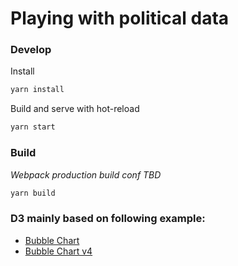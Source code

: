 # Playing with political data

### Develop
Install
```sh
yarn install
```

Build and serve with hot-reload
```sh
yarn start
```

### Build
*Webpack production build conf TBD*
```sh
yarn build
```

### D3 mainly based on following example:
- [Bubble Chart](https://observablehq.com/@d3/bubble-chart)
- [Bubble Chart v4](https://github.com/vlandham/bubble_chart_v4)
